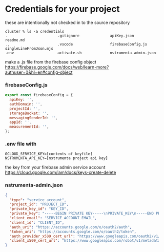 # Credentials for your project
these are intentionally not checked in to the source repository
```
cluster % ls -a credentials
.                       .gitignore              apiKey.json             readme.md
..                      .vscode                 firebaseConfig.js       singleLineFromJson.mjs
.env                    activate.sh             nstrumenta-admin.json
```

make a .js file from the firebase config object
https://firebase.google.com/docs/web/learn-more?authuser=0&hl=en#config-object

### firebaseConfig.js
```js
export const firebaseConfig = {
  apiKey: '',
  authDomain: '',
  projectId: '',
  storageBucket: '',
  messagingSenderId: '',
  appId: '',
  measurementId: '',
};
```

### .env file with 
```env
GCLOUD_SERVICE_KEY=[contents of keyfile]
NSTRUMENTA_API_KEY=[nstrumenta project api key]
```

the key from your firebase admin service account
https://cloud.google.com/iam/docs/keys-create-delete

### nstrumenta-admin.json 
```json
{
  "type": "service_account",
  "project_id": "PROJECT_ID",
  "private_key_id": "KEY_ID",
  "private_key": "-----BEGIN PRIVATE KEY-----\nPRIVATE_KEY\n-----END PRIVATE KEY-----\n",
  "client_email": "SERVICE_ACCOUNT_EMAIL",
  "client_id": "CLIENT_ID",
  "auth_uri": "https://accounts.google.com/o/oauth2/auth",
  "token_uri": "https://accounts.google.com/o/oauth2/token",
  "auth_provider_x509_cert_url": "https://www.googleapis.com/oauth2/v1/certs",
  "client_x509_cert_url": "https://www.googleapis.com/robot/v1/metadata/x509/SERVICE_ACCOUNT_EMAIL"
}
```


